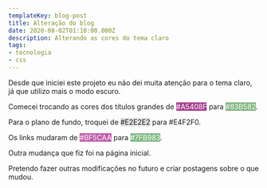 ```yaml
---
templateKey: blog-post
title: Alteração do blog
date: 2020-08-02T01:10:00.000Z
description: Alterando as cores do tema claro
tags:
- tecnologia
- css
---
```


Desde que iniciei este projeto eu não dei muita atenção para o tema claro, já que
utilizo mais o modo escuro.

Comecei trocando as cores dos títulos grandes de <span style="background-color:#A5408F; color:#FFF;">#A5408F</span> 
para <span style="background-color:#83B582; color:#FFF;">#83B582</span>.

Para o plano de fundo, troquei de <span style="background-color:#E2E2E2;">#E2E2E2</span>
para #E4F2F0.

Os links mudaram de <span style="background-color:#BF5CAA; color:#FFF;">#BF5CAA</span> 
para <span style="background-color:#7FB983; color:#FFF;">#7FB983</span>.


Outra mudança que fiz foi na página inicial.

Pretendo fazer outras modificações no futuro e criar postagens sobre o que mudou.